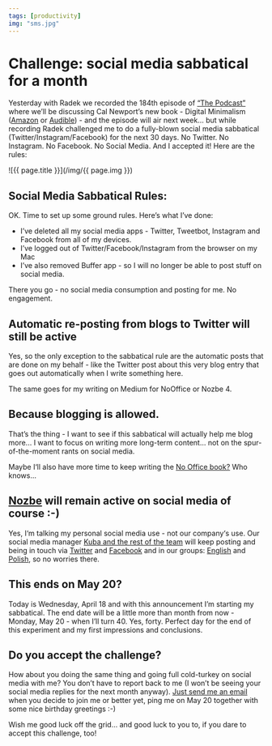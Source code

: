 ```yaml
---
tags: [productivity]
img: "sms.jpg"
---
```


# Challenge: social media sabbatical for a month

Yesterday with Radek we recorded the 184th episode of [“The Podcast”][p] where we’ll be discussing Cal Newport’s new book - Digital Minimalism ([Amazon](https://www.amazon.com/dp/0525536515?tag=sliwinski-20) or [Audible](https://www.audible.com/pd/0241387779?tag=sliwinski-20)) - and the episode will air next week... but while recording Radek challenged me to do a fully-blown social media sabbatical (Twitter/Instagram/Facebook) for the next 30 days. No Twitter. No Instagram. No Facebook. No Social Media. And I accepted it! Here are the rules:
 
<!--More-->

![{{ page.title }}](/img/{{ page.img }})

## Social Media Sabbatical Rules:

OK. Time to set up some ground rules. Here’s what I’ve done:

- I’ve deleted all my social media apps - Twitter, Tweetbot, Instagram and Facebook from all of my devices.
- I’ve logged out of Twitter/Facebook/Instagram from the browser on my Mac
- I’ve also removed Buffer app - so I will no longer be able to post stuff on social media.

There you go - no social media consumption and posting for me. No engagement.

## Automatic re-posting from blogs to Twitter will still be active

Yes, so the only exception to the sabbatical rule are the automatic posts that are done on my behalf - like the Twitter post about this very blog entry that goes out automatically when I write something here.

The same goes for my writing on Medium for NoOffice or Nozbe 4.

## Because blogging is allowed.

That’s the thing - I want to see if this sabbatical will actually help me blog more... I want to focus on writing more long-term content... not on the spur-of-the-moment rants on social media.

Maybe I‘ll also have more time to keep writing the [No Office book?](https://NoOffice.org/) Who knows...

## [Nozbe][n] will remain active on social media of course :-)

Yes, I‘m talking my personal social media use - not our company‘s use. Our social media manager [Kuba and the rest of the team](https://nozbe.com/about) will keep posting and being in touch via [Twitter](https://twitter.com/Nozbe) and [Facebook](https://facebook.com/Nozbe) and in our groups: [English](https://Nozbe.com/community) and [Polish](https://Nozbe.com/grupa), so no worries there.

## This ends on May 20?

Today is Wednesday, April 18 and with this announcement I’m starting my sabbatical. The end date will be a little more than month from now - Monday, May 20 - when I’ll turn 40. Yes, forty. Perfect day for the end of this experiment and my first impressions and conclusions.

## Do you accept the challenge?

How about you doing the same thing and going full cold-turkey on social media with me? You don’t have to report back to me (I won’t be seeing your social media replies for the next month anyway). [Just send me an email](/contact) when you decide to join me or better yet, ping me on May 20 together with some nice birthday greetings :-)

Wish me good luck off the grid... and good luck to you to, if you dare to accept this challenge, too!


[n]: https://michael.gratis/nozbe
[p]: /podcast